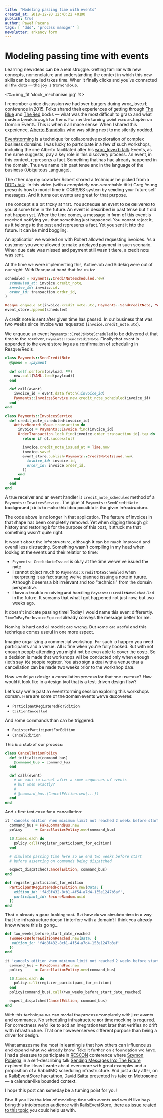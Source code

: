 ```yaml
---
title: "Modeling passing time with events"
created_at: 2018-12-20 12:43:22 +0100
publish: true
author: Paweł Pacana
tags: [ 'ddd', 'process manager' ]
newsletter: arkency_form
---
```


# Modeling passing time with events

Learning new ideas can be a real struggle. Getting familiar with new concepts, nomenclature and understanding the context in which this new skills can be applied takes time. When it finally clicks and you've connected all the dots — the joy is tremendous.

<%= img_fit 'clock_mechanism.jpg' %>

I remember a nice discussion we had over burgers during wroc_love.rb conference in 2015. Folks shared their experiences of getting through [The Blue](https://domainlanguage.com/ddd/) and [The Red](http://www.informit.com/store/implementing-domain-driven-design-9780321834577?ranMID=24808) books — what was the most difficult to grasp and what made a breakthrough for them.
For me the turning point was a chapter on Domain Events. This is when it all made sense. When I shared this experience, [Alberto Brandolini](https://twitter.com/ziobrando) who was sitting next to me silently nodded.

[Eventstorming](https://www.eventstorming.com) is a technique for collaborative exploration of complex business domains. I was lucky to participate in a few of such workshops, including the one Alberto facilitated after his [wroc_love.rb talk](https://www.youtube.com/watch?v=veTVAN0oEkQ). Events, as the name suggests, play a key role in this discovery process. An event, in this context, represents a fact. Something that has had already happened in the domain. Thus we name it in past tense and in the language of the business (Ubiquitous Language).

The other day my coworker Robert shared a technique he picked from a [DDDx talk](https://skillsmatter.com/skillscasts/5437-answering-a-question#video). In this video (with a completely non-searchable title) Greg Young presents how to model time in CQRS/ES system by sending your future self messages. And it turns out events are great for that purpose.

The concept is a bit tricky at first. You schedule an event to be delivered to you at some time in the future. An event is described in past tense but it did not happen yet.
When the time comes, a message in form of this event is received notifying you that something just happened. You cannot reject it, as it belongs to the past and represents a fact. Yet you sent it into the future. It can be mind boggling.

An application we worked on with Robert allowed requesting invoices. As a customer you were allowed to make a delayed payment in such scenario. When due date was missed and payment still wasn't there, a credit note was sent.

At the time we were implementing this, ActiveJob and Sidekiq were out of our sight. With Resque at hand that led us to:

```ruby
scheduled = Payments::CreditNoteScheduled.new(
  scheduled_at: invoice.credit_note,
  invoice_id: invoice.id,
  order_id: transaction.order_id,
)

Resque.enqueue_at(invoice.credit_note.utc, Payments::SendCreditNote, YAML.dump(scheduled))
event_store.append(scheduled)
```

A credit note is sent after given time has passed. In our business that was two weeks since invoice was requested (`invoice.credit_note.utc`).

We enqueue an event `Payments::CreditNoteScheduled` to be delivered at that time to the receiver, `Payments::SendCreditNote`. Finally that event is appended to the event store log as a confirmation of scheduling in Resque/Redis.

```ruby
class Payments::SendCreditNote  
  @queue = :payment

  def self.perform(payload, **)
    new.call(YAML.load(payload))
  end

  def call(event)
    invoice_id = event.data.fetch(:invoice_id)
    Payments::InvoicesService.new.credit_note_scheduled(invoice_id)  
  end
end

class Payments::InvoicesService
  def credit_note_scheduled(invoice_id)
    ActiveRecord::Base.transaction do
      invoice = Payments::Invoice.find(invoice_id)
      OrderTransaction.lock.find(invoice.order_transaction_id).tap do |ot|
        return if ot.successful?

        invoice.credit_note_issued_at = Time.now
        invoice.save!
        event_store.publish(Payments::CreditNoteIssued.new(
          invoice_id: invoice.id,
          order_id: invoice.order_id,
        ))
      end
    end
  end
end
```

A true receiver and an event handler is `credit_note_scheduled` method of a `Payments::InvoicesService`. The glue of `Payments::SendCreditNote` background job is to make this idea possible in the given infrastructure.

The code above is no longer in that application. The feature of invoices in that shape has been completely removed. Yet when digging through git history and restoring it for the purpose of this post, it struck me that something wasn't quite right.

It wasn't about the infrastructure, although it can be much improved and overall less distracting. Something wasn't compiling in my head when looking at the events and their relation to time:

- `Payments::CreditNoteIssued` is okay at the time we
we've issued the note
- I cannot object much to `Payments::CreditNoteScheduled` when interpreting it as fact stating we've planned issuing a note in future. Although it seems a bit irrelevant and too "technical" from the domain perspective.
- I have a trouble receiving and handling `Payments::CreditNoteScheduled` in the future. It screams that what I got happened not just now, but two weeks ago.

It doesn't indicate passing time! Today I would name this event differently. `TimeToPayForInvoiceExpired` already conveys the message better for me.

Naming is hard and all models are wrong. But some are useful and this technique comes useful in one more aspect.

Imagine organizing a commercial workshop. For such to happen you need participants and a venue. All is fine when you're fully booked. But with not enough people attending you might not be even able to cover the costs. So a decision is made that workshops will be conducted only when enough (let's say 16) people register. You also sign a deal with a venue that a cancellation can be made two weeks prior to the workshop date.

How would you design a cancellation process for that one usecase? How would it look like in a design tool that is a test-driven design flow?

Let's say we're past an eventstorming session exploring this workshops domain.
Here are some of the domain events we've discovered:

- `ParticipantRegisteredForEdition`
- `EditionCancelled`

And some commands than can be triggered:

- `RegisterParticipantForEdition`
- `CancelEdition`

This is a stub of our process:

```ruby
class CancellationPolicy
  def initialize(command_bus)
    @command_bus = command_bus
  end

  def call(event)
    # we want to cancel after a some sequences of events
    # but when exactly?
    #
    # @command_bus.(CancelEdition.new(...))
  end
end
```

And a first test case for a cancellation:

```ruby
it 'cancels edition when minimum limit not reached 2 weeks before start' do
  command_bus = FakeCommandBus.new
  policy      = CancellationPolicy.new(command_bus)

  10.times.each do
    policy.call(register_participant_for_edition)
  end

  # simulate passing time here so we end two weeks before start
  # before asserting on commands being dispatched

  expect_dispatched(CancelEdition, command_bus)
end

def register_participant_for_edition
  ParticipantRegisteredForEdition.new(data: {
    edition_id: 'f4d8f432-8cb1-4f54-a7d4-155e1247b3af',
    participant_id: SecureRandom.uuid
  })
end
```

That is already a good looking test. But how do we simulate time in a way that the infrastructure doesn't interfere with a domain? I think you already know where this is going...

```ruby
def two_weeks_before_start_date_reached
  TwoWeeksBeforeEditionReached.new(data: {
   edition_id: 'f4d8f432-8cb1-4f54-a7d4-155e1247b3af'
  })
end

it 'cancels edition when minimum limit not reached 2 weeks before start' do
  command_bus = FakeCommandBus.new
  policy      = CancellationPolicy.new(command_bus)

  10.times.each do
    policy.call(register_participant_for_edition)
  end
  policy(command_bus).call(two_weeks_before_start_date_reached)

  expect_dispatched(CancelEdition, command_bus)
end
```

With this technique we can model the process completely with just events and commands. No scheduling infrastructure nor time mocking is required.
For correctness we'd like to add an integration test later that verifies no drift with infrastructure. That one however serves different purpose than being a driver for design.

What amazes me the most in learning is that how others can influence us and expand what we already know. Take it further on a foundation we have. I had a pleasure to participate in [RESCON](https://rescon.arkency.com) conference where [Szymon Pobiega](https://twitter.com/szymonpobiega) in a self-describing talk [Sending Messages Into The Future](https://szymonpobiega.github.io/SendingMessagesToTheFuture/) explored the ideas I wrote about even more with great examples and a proposition of a RabbitMQ scheduling infrastructure. And just a day after, on a RailsEventStore hackathon, [David Saitta](https://twitter.com/davidsaitta) presented his take on Metronome — a calendar-like bounded context.

I hope this post can someday be a turning point for you!

Btw. If you like the idea of modeling time with events and would like help bring this into broader audience with RailsEventStore, [there as issue related to this topic](https://github.com/RailsEventStore/rails_event_store/issues/116) you could help us with.

